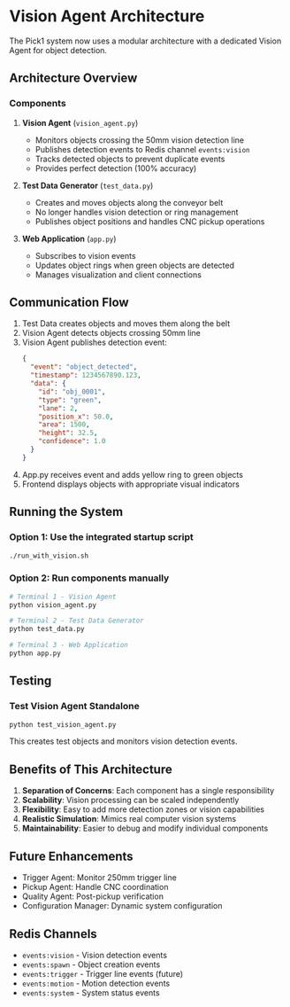 # Vision Agent Architecture

The Pick1 system now uses a modular architecture with a dedicated Vision Agent for object detection.

## Architecture Overview

### Components

1. **Vision Agent** (`vision_agent.py`)
   - Monitors objects crossing the 50mm vision detection line
   - Publishes detection events to Redis channel `events:vision`
   - Tracks detected objects to prevent duplicate events
   - Provides perfect detection (100% accuracy)

2. **Test Data Generator** (`test_data.py`)
   - Creates and moves objects along the conveyor belt
   - No longer handles vision detection or ring management
   - Publishes object positions and handles CNC pickup operations

3. **Web Application** (`app.py`)
   - Subscribes to vision events
   - Updates object rings when green objects are detected
   - Manages visualization and client connections

## Communication Flow

1. Test Data creates objects and moves them along the belt
2. Vision Agent detects objects crossing 50mm line
3. Vision Agent publishes detection event:
   ```json
   {
     "event": "object_detected",
     "timestamp": 1234567890.123,
     "data": {
       "id": "obj_0001",
       "type": "green",
       "lane": 2,
       "position_x": 50.0,
       "area": 1500,
       "height": 32.5,
       "confidence": 1.0
     }
   }
   ```
4. App.py receives event and adds yellow ring to green objects
5. Frontend displays objects with appropriate visual indicators

## Running the System

### Option 1: Use the integrated startup script
```bash
./run_with_vision.sh
```

### Option 2: Run components manually
```bash
# Terminal 1 - Vision Agent
python vision_agent.py

# Terminal 2 - Test Data Generator
python test_data.py

# Terminal 3 - Web Application
python app.py
```

## Testing

### Test Vision Agent Standalone
```bash
python test_vision_agent.py
```

This creates test objects and monitors vision detection events.

## Benefits of This Architecture

1. **Separation of Concerns**: Each component has a single responsibility
2. **Scalability**: Vision processing can be scaled independently
3. **Flexibility**: Easy to add more detection zones or vision capabilities
4. **Realistic Simulation**: Mimics real computer vision systems
5. **Maintainability**: Easier to debug and modify individual components

## Future Enhancements

- Trigger Agent: Monitor 250mm trigger line
- Pickup Agent: Handle CNC coordination
- Quality Agent: Post-pickup verification
- Configuration Manager: Dynamic system configuration

## Redis Channels

- `events:vision` - Vision detection events
- `events:spawn` - Object creation events
- `events:trigger` - Trigger line events (future)
- `events:motion` - Motion detection events
- `events:system` - System status events
